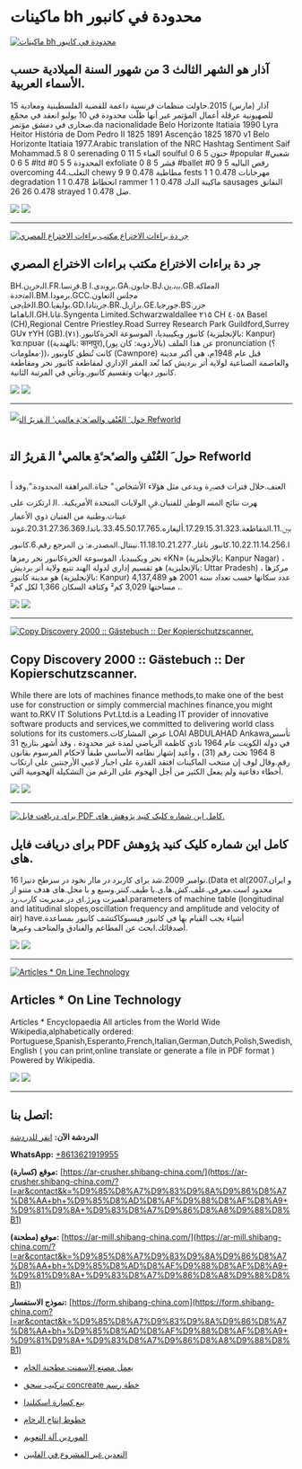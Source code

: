 # ماكينات bh محدودة في كانبور

<a href="https://swt.shibang-china.com/?l=ar&img&k=%D9%85%D8%A7%D9%83%D9%8A%D9%86%D8%A7%D8%AA+bh+%D9%85%D8%AD%D8%AF%D9%88%D8%AF%D8%A9+%D9%81%D9%8A+%D9%83%D8%A7%D9%86%D8%A8%D9%88%D8%B1" target="_blank">![ماكينات bh محدودة في كانبور](http://static.shibang-china.com/all-800x300/447.jpg)</a>

## آذار هو الشهر الثالث 3 من شهور السنة الميلادية حسب الأسماء العربية.
15 آذار (مارس) 2015.حاولت منظمات فرنسية داعمة للقضية الفلسطينية ومعادية للصهيونية عرقلة أعمال المؤتمر غير أنها ظلّت محدودة في 10 يوليو انعقد في مجمّع صحارى في دمشق مؤتمر.da nacionalidade Belo Horizonte Itatiaia 1990 Lyra Heitor História de Dom Pedro II 1825 1891 Ascenção 1825 1870 v1 Belo Horizonte Itatiaia 1977.Arabic translation of the NRC Hashtag Sentiment Saif Mohammad.5 8 0 serenading الغناء 5 11 0 soulful حنون 5 6 0 #popular #شعبي 5 6 0 #ltd #المحدودة 5 5 0 exfoliate قشر 5 8 0 #ballet #رقص الباليه 5 9 0 overcoming التغلب.44 chewy مطاطية 0.478 9 9 fests مهرجانات 0.478 1 1 degradation انحطاط 0.478 1 1 rammer ماكينة الدك 0.478 1 1 sausages النقانق 0.478 26 26 strayed ضل 0.478 1.


<a href="https://whatsapp.shibangsoft.com/WhatsApp.php" target="_blank" title="WhatsApp">![](http://static.shibang-china.com/icon/whatsapp.png)</a> <a href="https://swt.shibang-china.com/?l=ar&icon&k=%D9%85%D8%A7%D9%83%D9%8A%D9%86%D8%A7%D8%AA+bh+%D9%85%D8%AD%D8%AF%D9%88%D8%AF%D8%A9+%D9%81%D9%8A+%D9%83%D8%A7%D9%86%D8%A8%D9%88%D8%B1" target="_blank">![](http://static.shibang-china.com/icon/chat-ar.png)</a>

---

<a href="https://swt.shibang-china.com/?l=ar&img&k=%D9%85%D8%A7%D9%83%D9%8A%D9%86%D8%A7%D8%AA+bh+%D9%85%D8%AD%D8%AF%D9%88%D8%AF%D8%A9+%D9%81%D9%8A+%D9%83%D8%A7%D9%86%D8%A8%D9%88%D8%B1" target="_blank">![ﺟر دة ﺑراءات اﻻﺧﺗراع مكتب براءات الاختراع المصري](http://static.shibang-china.com/all-800x300/1259.jpg)</a>

## ﺟر دة ﺑراءات اﻻﺧﺗراع مكتب براءات الاختراع المصري
BH.اﻟﺑﺣرﯾن.FR.ﻓرﻧﺳﺎ.B I.ﺑروﻧدى.GA.ﺟﺎﺑون.BJ.ﺑﯾﻧ.ﯾن.GB.اﻟﻣﻣﻠﻛﺔ اﻟﻣﺗﺣدة.BM.ﺑرﻣودا.GCC.ﻣﺟﻠس اﻟﺗﻌﺎون اﻟﺧﻠﯾﺟﻰ.BO.ﺑوﻟﯾﻔﯾﺎ.GD.ﺟرﯾﻧﺎدا.BR.ﺑرازﯾل.GE.ﺟورﺟﯾﺎ.BS.ﺟزر اﻟﺑﺎھﺎﻣﺎ.GH.ﻏﺎﻧﺎ.Syngenta Limited.Schwarzwaldallee ٢١٥ CH ٤٠٥٨ Basel (CH),Regional Centre Priestley.Road Surrey Research Park Guildford,Surrey GU٢ ٧YH (GB).(٧١).كانبور ويكيبيديا، الموسوعة الحرةكانبور (بالإنجليزية: Kanpur) ˈkɑːnpʊər ((بالهندية: कानपुर),(بالأردوية: کان پور) عن هذا الملف pronunciation (؟·معلومات))، كانت تُنطق كاونبور (Cawnpore) قبل عام 1948م، هي أكبر مدينة والعاصمة الصناعية لولاية أتر برديش كما تُعد المقر الإداري لمقاطعة كانبور نجر ومقاطعة كانبور ديهات وتقسيم كانبور.وتأتي في المرتبة الثانية.


<a href="https://whatsapp.shibangsoft.com/WhatsApp.php" target="_blank" title="WhatsApp">![](http://static.shibang-china.com/icon/whatsapp.png)</a> <a href="https://swt.shibang-china.com/?l=ar&icon&k=%D9%85%D8%A7%D9%83%D9%8A%D9%86%D8%A7%D8%AA+bh+%D9%85%D8%AD%D8%AF%D9%88%D8%AF%D8%A9+%D9%81%D9%8A+%D9%83%D8%A7%D9%86%D8%A8%D9%88%D8%B1" target="_blank">![](http://static.shibang-china.com/icon/chat-ar.png)</a>

---

<a href="https://swt.shibang-china.com/?l=ar&img&k=%D9%85%D8%A7%D9%83%D9%8A%D9%86%D8%A7%D8%AA+bh+%D9%85%D8%AD%D8%AF%D9%88%D8%AF%D8%A9+%D9%81%D9%8A+%D9%83%D8%A7%D9%86%D8%A8%D9%88%D8%B1" target="_blank">![ﺣﻮﻝﹶ ﺍﻟﻌُﻨْﻒِ ﻭﺍﻟﺼﱢﺤﱠﺔِ ﻌﺎﳌﻲﱡ ﺍﻟ ﻘﺮﻳﺮُ ﺍﻟﺘ Refworld](http://static.shibang-china.com/all-800x300/1078.jpg)</a>

## ﺣﻮﻝﹶ ﺍﻟﻌُﻨْﻒِ ﻭﺍﻟﺼﱢﺤﱠﺔِ ﻌﺎﳌﻲﱡ ﺍﻟ ﻘﺮﻳﺮُ ﺍﻟﺘ Refworld
ﺍﻟﻌﻨﻒ.ﺧﻼﻝ ﻓﺘﺮﺍﺕ ﻗﺼﲑﺓ ﻭﻳﺪﻋﻰ ﻣﺜﻞ ﻫﺆﻻﺀ ﺍﻷﺷﺨﺎﺹ.&quot; ﺟﻨﺎﺓ.ﺍﳌﺮﺍﻫﻘﺔ ﺍﶈﺪﻭﺩﺓ.&quot;.ﻭﻗﺪ ﺃ ﻬﺮﺕ ﻧﺘﺎﺋﺞ ﺍﳌﺴ ﺍﻟﻮﻃﲏ ﻟﻠﻔﺘﻴﺎﻥ.ﰲ ﺍﻟﻮﻻﻳﺎﺕ ﺍﳌﺘﺤﺪﺓ ﺍﻷﻣﺮﻳﻜﻴﺔ. .ﺍﻟ ﺍﺭﺗﻜﺰﺕ ﻋﻠﻰ ﻋﻴﻨﺎﺕ.ﻭﻃﻨﻴﺔ ﻣﻦ ﺍﻟﻔﺘﻴﺎﻥ ﺫﻭﻱ ﺍﻷﻋﻤﺎﺭ ﺑﲔ.11.ﺍﳌﻘﺎﻃﻌﺔ.17.29.15.31.323.ﺃﻟﻴﻐﺎﺭﻩ.33.45.50.17.765.ﺑﺎﻧﺪﺍ.20.31.27.36.369.ﻏﻮﻧﺪﺍ.10.22.11.14.256.ﻛﺎﻧﺒﻮﺭ ﻧﺎﻏﺎﺭ.11.18.10.21.277.ﻧﻴﻨﺘﺎﻝ.ﺍﳌﺼﺪﺭ.ﻣ: ﻦ ﺍﳌﺮﺟﻊ ﺭﻗﻢ.6.كانبور نجر ويكيبيديا، الموسوعة الحرةكانبور نجر رمزها «KN» (بالإنجليزية: Kanpur Nagar) ، هو تقسيم إداري لدولة الهند تتبع ولاية أتر برديش (بالإنجليزية: Uttar Pradesh) ، مركزها هو مدينة كانبور (بالإنجليزية: Kanpur) عدد سكانها حسب تعداد سنة 2001 هو 4,137,489 ، مساحتها 3,029 كم² وكثافة السكان 1,366 لكل كم².


<a href="https://whatsapp.shibangsoft.com/WhatsApp.php" target="_blank" title="WhatsApp">![](http://static.shibang-china.com/icon/whatsapp.png)</a> <a href="https://swt.shibang-china.com/?l=ar&icon&k=%D9%85%D8%A7%D9%83%D9%8A%D9%86%D8%A7%D8%AA+bh+%D9%85%D8%AD%D8%AF%D9%88%D8%AF%D8%A9+%D9%81%D9%8A+%D9%83%D8%A7%D9%86%D8%A8%D9%88%D8%B1" target="_blank">![](http://static.shibang-china.com/icon/chat-ar.png)</a>

---

<a href="https://swt.shibang-china.com/?l=ar&img&k=%D9%85%D8%A7%D9%83%D9%8A%D9%86%D8%A7%D8%AA+bh+%D9%85%D8%AD%D8%AF%D9%88%D8%AF%D8%A9+%D9%81%D9%8A+%D9%83%D8%A7%D9%86%D8%A8%D9%88%D8%B1" target="_blank">![Copy Discovery 2000 :: Gästebuch :: Der Kopierschutzscanner.](http://static.shibang-china.com/all-800x300/813.jpg)</a>

## Copy Discovery 2000 :: Gästebuch :: Der Kopierschutzscanner.
While there are lots of machines finance methods,to make one of the best use for construction or simply commercial machines finance,you might want to.RKV IT Solutions Pvt.Ltd.is a Leading IT provider of innovative software products and services,we committed to delivering world class solutions for its customers.عرض المشاركات LOAI ABDULAHAD Ankawaتأسس في دولة الكويت عام 1964 نادي كاظمة الرياضي لمدة غير محدودة ، وقد أشهر بتاريخ 31 8 1964 تحت رقم (31) ، وأعيد إشهار نظامه الأساسي طبقاً لاحكام المرسوم بقانون رقم.وقال لوف إن منتخب الماكينات افتقد القدرة على اجبار لاعبي الأرجنتين على ارتكاب أخطاء دفاعية ولم يفعل الكثير من أجل الهجوم على الرغم من التشكيلة الهجومية التي.


<a href="https://whatsapp.shibangsoft.com/WhatsApp.php" target="_blank" title="WhatsApp">![](http://static.shibang-china.com/icon/whatsapp.png)</a> <a href="https://swt.shibang-china.com/?l=ar&icon&k=%D9%85%D8%A7%D9%83%D9%8A%D9%86%D8%A7%D8%AA+bh+%D9%85%D8%AD%D8%AF%D9%88%D8%AF%D8%A9+%D9%81%D9%8A+%D9%83%D8%A7%D9%86%D8%A8%D9%88%D8%B1" target="_blank">![](http://static.shibang-china.com/icon/chat-ar.png)</a>

---

<a href="https://swt.shibang-china.com/?l=ar&img&k=%D9%85%D8%A7%D9%83%D9%8A%D9%86%D8%A7%D8%AA+bh+%D9%85%D8%AD%D8%AF%D9%88%D8%AF%D8%A9+%D9%81%D9%8A+%D9%83%D8%A7%D9%86%D8%A8%D9%88%D8%B1" target="_blank">![برای دریافت فایل PDF کامل این شماره کلیک کنید پژوهش های.](http://static.shibang-china.com/all-800x300/877.jpg)</a>

## برای دریافت فایل PDF کامل این شماره کلیک کنید پژوهش های.
16 نوامبر 2009.شد برای کاربرد در ماار نخود در سزطح دنیزا.(Data et al(2007.و ايران محدود است.معرفی.علف.کش.ها.ی.با طیف.کنتر.وسیع و با محل.های هدف متنو از اهمیزت ويزژ.ای در.مديريت کارب.رد.parameters of machine table (longitudinal and latitudinal slopes,oscillation frequency and amplitude and velocity of air) have.أشياء يجب القيام بها في كانبور فيسبوكاكتشف كانبور بمساعدة أصدقائك.ابحث عن المطاعم والفنادق والمتاحف وغيرها.


<a href="https://whatsapp.shibangsoft.com/WhatsApp.php" target="_blank" title="WhatsApp">![](http://static.shibang-china.com/icon/whatsapp.png)</a> <a href="https://swt.shibang-china.com/?l=ar&icon&k=%D9%85%D8%A7%D9%83%D9%8A%D9%86%D8%A7%D8%AA+bh+%D9%85%D8%AD%D8%AF%D9%88%D8%AF%D8%A9+%D9%81%D9%8A+%D9%83%D8%A7%D9%86%D8%A8%D9%88%D8%B1" target="_blank">![](http://static.shibang-china.com/icon/chat-ar.png)</a>

---

<a href="https://swt.shibang-china.com/?l=ar&img&k=%D9%85%D8%A7%D9%83%D9%8A%D9%86%D8%A7%D8%AA+bh+%D9%85%D8%AD%D8%AF%D9%88%D8%AF%D8%A9+%D9%81%D9%8A+%D9%83%D8%A7%D9%86%D8%A8%D9%88%D8%B1" target="_blank">![Articles * On Line Technology](http://static.shibang-china.com/all-800x300/481.jpg)</a>

## Articles * On Line Technology
Articles * Encyclopaedia All articles from the World Wide Wikipedia,alphabetically ordered: Portuguese,Spanish,Esperanto,French,Italian,German,Dutch,Polish,Swedish,English ( you can print,online translate or generate a file in PDF format ) Powered by Wikipedia.

<a href="https://whatsapp.shibangsoft.com/WhatsApp.php" target="_blank" title="WhatsApp">![](http://static.shibang-china.com/icon/whatsapp.png)</a> <a href="https://swt.shibang-china.com/?l=ar&icon&k=%D9%85%D8%A7%D9%83%D9%8A%D9%86%D8%A7%D8%AA+bh+%D9%85%D8%AD%D8%AF%D9%88%D8%AF%D8%A9+%D9%81%D9%8A+%D9%83%D8%A7%D9%86%D8%A8%D9%88%D8%B1" target="_blank">![](http://static.shibang-china.com/icon/chat-ar.png)</a>

---
## اتصل بنا:

**الدردشة الآن:** [انقر للدردشة](https://swt.shibang-china.com?l=ar&contact&k=%D9%85%D8%A7%D9%83%D9%8A%D9%86%D8%A7%D8%AA+bh+%D9%85%D8%AD%D8%AF%D9%88%D8%AF%D8%A9+%D9%81%D9%8A+%D9%83%D8%A7%D9%86%D8%A8%D9%88%D8%B1)

**WhatsApp:**  [+8613621919955](https://whatsapp.shibangsoft.com/WhatsApp.php)

**موقع (كسارة):** [https://ar-crusher.shibang-china.com/](https://ar-crusher.shibang-china.com/?l=ar&contact&k=%D9%85%D8%A7%D9%83%D9%8A%D9%86%D8%A7%D8%AA+bh+%D9%85%D8%AD%D8%AF%D9%88%D8%AF%D8%A9+%D9%81%D9%8A+%D9%83%D8%A7%D9%86%D8%A8%D9%88%D8%B1)

**موقع (مطحنة):** [https://ar-mill.shibang-china.com/](https://ar-mill.shibang-china.com/?l=ar&contact&k=%D9%85%D8%A7%D9%83%D9%8A%D9%86%D8%A7%D8%AA+bh+%D9%85%D8%AD%D8%AF%D9%88%D8%AF%D8%A9+%D9%81%D9%8A+%D9%83%D8%A7%D9%86%D8%A8%D9%88%D8%B1)

**نموذج الاستفسار:** [https://form.shibang-china.com](https://form.shibang-china.com?l=ar&contact&k=%D9%85%D8%A7%D9%83%D9%8A%D9%86%D8%A7%D8%AA+bh+%D9%85%D8%AD%D8%AF%D9%88%D8%AF%D8%A9+%D9%81%D9%8A+%D9%83%D8%A7%D9%86%D8%A8%D9%88%D8%B1)

* [يعمل مصنع الاسمنت مطحنة الخام](../27/%D9%8A%D8%B9%D9%85%D9%84%20%D9%85%D8%B5%D9%86%D8%B9%20%D8%A7%D9%84%D8%A7%D8%B3%D9%85%D9%86%D8%AA%20%D9%85%D8%B7%D8%AD%D9%86%D8%A9%20%D8%A7%D9%84%D8%AE%D8%A7%D9%85.md)

* [تركيب سحق concreate خطة رسم](../29/%D8%AA%D8%B1%D9%83%D9%8A%D8%A8%20%D8%B3%D8%AD%D9%82%20concreate%20%D8%AE%D8%B7%D8%A9%20%D8%B1%D8%B3%D9%85.md)

* [بيع كسارة اسكتلندا](../30/%D8%A8%D9%8A%D8%B9%20%D9%83%D8%B3%D8%A7%D8%B1%D8%A9%20%D8%A7%D8%B3%D9%83%D8%AA%D9%84%D9%86%D8%AF%D8%A7.md)

* [خطوط إنتاج الرخام](../26/%D8%AE%D8%B7%D9%88%D8%B7%20%D8%A5%D9%86%D8%AA%D8%A7%D8%AC%20%D8%A7%D9%84%D8%B1%D8%AE%D8%A7%D9%85.md)

* [الموردين آلة التعويم](../28/%D8%A7%D9%84%D9%85%D9%88%D8%B1%D8%AF%D9%8A%D9%86%20%D8%A2%D9%84%D8%A9%20%D8%A7%D9%84%D8%AA%D8%B9%D9%88%D9%8A%D9%85.md)

* [التعدين غير المشروع في الفلبين](../29/%D8%A7%D9%84%D8%AA%D8%B9%D8%AF%D9%8A%D9%86%20%D8%BA%D9%8A%D8%B1%20%D8%A7%D9%84%D9%85%D8%B4%D8%B1%D9%88%D8%B9%20%D9%81%D9%8A%20%D8%A7%D9%84%D9%81%D9%84%D8%A8%D9%8A%D9%86.md)